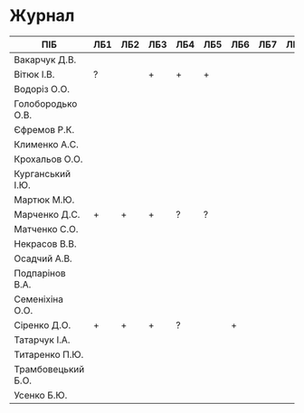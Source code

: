 # Журнал

|ПІБ|ЛБ1|ЛБ2|ЛБ3|ЛБ4|ЛБ5|ЛБ6|ЛБ7|ЛБ8|ЛБ9|КР|Курсач|Сума|
|-|-|-|-|-|-|-|-|-|-|-|-|-|
|Вакарчук Д.В.|||||||||||||
|Вітюк І.В.|?||+|+|+||||||||
|Водоріз О.О.|||||||||||||
|Голобородько О.В.|||||||||||||
|Єфремов Р.К.|||||||||||||
|Клименко А.С.|||||||||||||
|Крохальов О.О.|||||||||||||
|Курганський І.Ю.|||||||||||||
|Мартюк М.Ю.|||||||||||||
|Марченко Д.С.|+|+|+|?|?||||||||
|Матченко С.О.|||||||||||||
|Некрасов В.В.|||||||||||||
|Осадчий А.В.|||||||||||||
|Подпарінов В.А.|||||||||||||
|Семеніхіна О.О.|||||||||||||
|Сіренко Д.О.|+|+|+|?||+|||||||
|Татарчук І.А.|||||||||||||
|Титаренко П.Ю.|||||||||||||
|Трамбовецький Б.О.|||||||||||||
|Усенко Б.Ю.|||||||||||||
